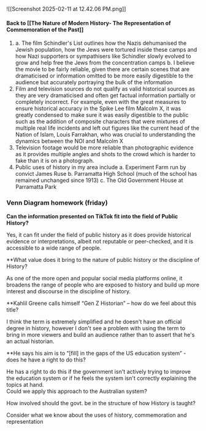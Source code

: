 ![[Screenshot 2025-02-11 at 12.42.06 PM.png]]
#### Back to [[The Nature of Modern History- The Representation of Commemoration of the Past]]


1. a. The film Schindler's List outlines how the Nazis dehumanised the Jewish population, how the Jews were tortured inside these camps and how Nazi supporters or sympathisers like Schindler slowly evolved to grow and help free the Jews from the concentration camps
   b. I believe the movie to be fairly reliable, given there are certain scenes that are dramaticised or information omitted to be more easily digestible to the audience but accurately portraying the bulk of the information
2. Film and television sources do not qualify as valid historical sources as they are very dramaticised and often get factual information partially or completely incorrect. For example, even with the great measures to ensure historical accuracy in the Spike Lee film Malcolm X, it was greatly condensed to make sure it was easily digestible to the public such as the addition of composite characters that were mixtures of multiple real life incidents and left out figures like the current head of the Nation of Islam, Louis Farrakhan, who was crucial to understanding the dynamics between the NOI and Malcolm X
3. Television footage would be more reliable than photographic evidence as it provides multiple angles and shots to the crowd which is harder to fake than it is on a photograph. 
4. Public uses of history in my area include
		 a.  Experiment Farm run by convict James Ruse
		 b.  Parramatta High School (much of the school has remained unchanged since 1913)
		 c. The Old Government House at Parramatta Park



### Venn Diagram homework (friday)


**Can the information presented on TikTok fit into the field of Public History?**

Yes, it can fit under the field of public history as it does provide historical evidence or interpretations, albeit not reputable or peer-checked, and it is accessible to a wide range of people. 

**What value does it bring to the nature of public history or the discipline of History?

As one of the more open and popular social media platforms online, it broadens the range of people who are exposed to history and build up more interest and discourse in the discipline of history. 

**Kahlil Greene calls himself “Gen Z Historian” – how do we feel about this title?

I think the term is extremely simplified and he doesn't have an official degree in history, however I don't see a problem with using the term to bring in more viewers and build an audience rather than to assert that he's an actual historian. 

**He says his aim is to “[fill] in the gaps of the US education system” - does he have a right
to do this?

He has a right to do this if the government isn't actively trying to improve the education system or if he feels the system isn't correctly explaining the topics at hand.  
Could we apply this approach to the Australian system?

How involved should the govt. be in the structure of how History is taught?

Consider what we know about the uses of history, commemoration and representation
